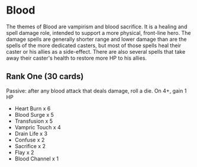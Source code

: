 # Blood

The themes of Blood are vampirism and blood sacrifice. It is a healing
and spell damage role, intended to support a more physical, front-line
hero. The damage spells are generally shorter range and lower damage
than are the spells of the more dedicated casters, but most of those
spells heal their caster or his allies as a side-effect. There are also
several spells that take away their caster's health to restore more HP
to his allies.

## Rank One (30 cards)

Passive: after any blood attack that deals damage, roll a die. On 4+, gain 1 HP

- Heart Burn x 6
- Blood Surge x 5
- Transfusion x 5
- Vampric Touch x 4
- Drain Life x 3
- Confuse x 2
- Sacrifice x 2
- Flay x 2
- Blood Channel x 1
